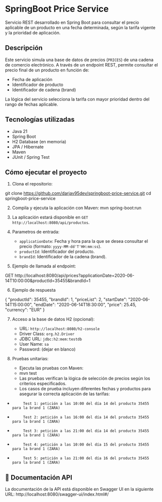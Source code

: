 # SpringBoot Price Service

Servicio REST desarrollado en Spring Boot para consultar el precio aplicable de un producto en una fecha determinada, según la tarifa vigente y la prioridad de aplicación.

## Descripción

Este servicio simula una base de datos de precios (`PRICES`) de una cadena de comercio electrónico. A través de un endpoint REST, permite consultar el precio final de un producto en función de:

- Fecha de aplicación
- Identificador de producto
- Identificador de cadena (brand)

La lógica del servicio selecciona la tarifa con mayor prioridad dentro del rango de fechas aplicable.

## Tecnologías utilizadas
- Java 21
- Spring Boot
- H2 Database (en memoria)
- JPA / Hibernate
- Maven
- JUnit / Spring Test

## Cómo ejecutar el proyecto
1. Clona el repositorio:

git clone https://github.com/darjav95dev/springboot-price-service.git
cd springboot-price-service

2. Compila y ejecuta la aplicación con Maven:
   mvn spring-boot:run

3. La aplicación estará disponible en `GET http://localhost:8080/api/productos`.

4. Parametros de entrada:
    - `applicationDate`: Fecha y hora para la que se desea consultar el precio (formato: `yyyy-MM-dd'T'HH:mm:ss`).
    - `productId`: Identificador del producto.
    - `brandId`: Identificador de la cadena (brand).

5. Ejemplo de llamada al endpoint:

GET http://localhost:8080/api/prices?applicationDate=2020-06-14T10:00:00&productId=35455&brandId=1

6. Ejemplo de respuesta

{
"productId": 35455,
"brandId": 1,
"priceList": 2,
"startDate": "2020-06-14T15:00:00",
"endDate": "2020-06-14T18:30:00",
"price": 25.45,
"currency": "EUR"
}

7. Acceso a la base de datos H2 (opcional):
    - URL: `http://localhost:8080/h2-console`
    - Driver Class: `org.h2.Driver`
    - JDBC URL: `jdbc:h2:mem:testdb`
    - User Name: `sa`
    - Password: (dejar en blanco)

8. Pruebas unitarias:
    - Ejecuta las pruebas con Maven:
    - mvn test
    - Las pruebas verifican la lógica de selección de precios según los criterios especificados.
    - Los casos de prueba incluyen diferentes fechas y productos para asegurar la correcta aplicación de las tarifas:

-          Test 1: petición a las 10:00 del día 14 del producto 35455   para la brand 1 (ZARA)
-          Test 2: petición a las 16:00 del día 14 del producto 35455   para la brand 1 (ZARA)
-          Test 3: petición a las 21:00 del día 14 del producto 35455   para la brand 1 (ZARA)
-          Test 4: petición a las 10:00 del día 15 del producto 35455   para la brand 1 (ZARA)
-          Test 5: petición a las 21:00 del día 16 del producto 35455   para la brand 1 (ZARA)


## 📄 Documentación API

La documentación de la API está disponible en Swagger UI en la siguiente URL:
http://localhost:8080/swagger-ui/index.html#/